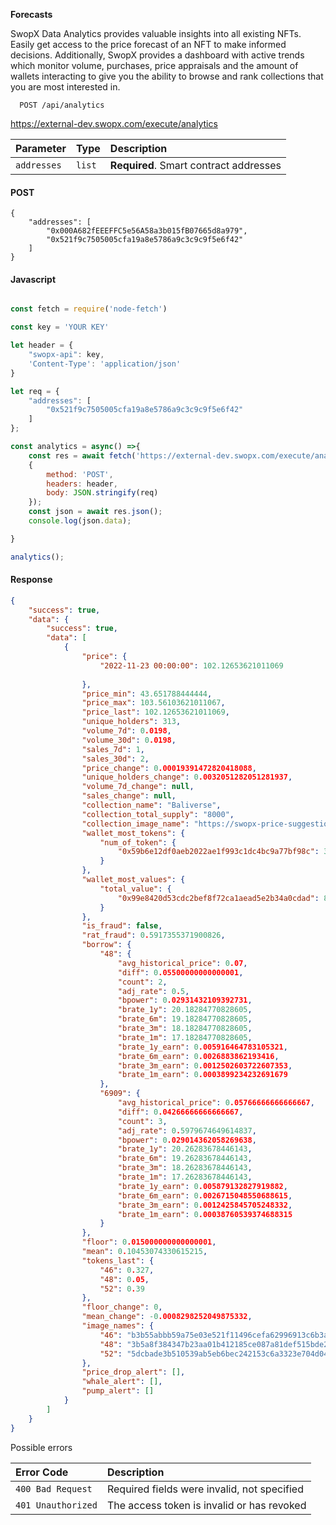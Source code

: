__Forecasts__

SwopX Data Analytics provides valuable insights into all existing NFTs. Easily get access to the price forecast of an NFT to make informed decisions. Additionally, SwopX provides a dashboard with active trends which monitor volume, purchases, price appraisals and the amount of wallets interacting to give you the ability to browse and rank collections that you are most interested in.


```API
  POST /api/analytics
```

https://external-dev.swopx.com/execute/analytics

| Parameter | Type     | Description                |
| :-------- | :------- | :------------------------- |
| `addresses` | `list` | **Required**. Smart contract addresses |


<!-- tabs:start -->

#### **POST**

```Example of Analytics 
{
    "addresses": [
        "0x000A682fEEEFFC5e56A58a3b015fB07665d8a979",
        "0x521f9c7505005cfa19a8e5786a9c3c9c9f5e6f42"
    ]
} 
```

#### **Javascript**

```javascript

const fetch = require('node-fetch')

const key = 'YOUR KEY'

let header = {
    "swopx-api": key,
    'Content-Type': 'application/json'
}

let req = {
    "addresses": [
        "0x521f9c7505005cfa19a8e5786a9c3c9c9f5e6f42"
    ]
};

const analytics = async() =>{
    const res = await fetch('https://external-dev.swopx.com/execute/analytics',
    {
        method: 'POST',
        headers: header,
        body: JSON.stringify(req)
    });
    const json = await res.json();
    console.log(json.data);

}

analytics();

```

#### **Response**

```JSON
{
    "success": true,
    "data": {
        "success": true,
        "data": [
            {
                "price": {
                    "2022-11-23 00:00:00": 102.12653621011069
                  
                },
                "price_min": 43.651788444444,
                "price_max": 103.56103621011067,
                "price_last": 102.12653621011069,
                "unique_holders": 313,
                "volume_7d": 0.0198,
                "volume_30d": 0.0198,
                "sales_7d": 1,
                "sales_30d": 2,
                "price_change": 0.00019391472820418088,
                "unique_holders_change": 0.0032051282051281937,
                "volume_7d_change": null,
                "sales_change": null,
                "collection_name": "Baliverse",
                "collection_total_supply": "8000",
                "collection_image_name": "https://swopx-price-suggestion-images.s3.amazonaws.com/442d8fddb0324217026ce16f40cd0ebcffa5c35dc32254e88416260d7ee54cdb.png",
                "wallet_most_tokens": {
                    "num_of_token": {
                        "0x59b6e12df0aeb2022ae1f993c1dc4bc9a77bf98c": 39
                    }
                },
                "wallet_most_values": {
                    "total_value": {
                        "0x99e8420d53cdc2bef8f72ca1aead5e2b34a0cdad": 8
                    }
                },
                "is_fraud": false,
                "rat_fraud": 0.5917355371900826,
                "borrow": {
                    "48": {
                        "avg_historical_price": 0.07,
                        "diff": 0.05500000000000001,
                        "count": 2,
                        "adj_rate": 0.5,
                        "bpower": 0.02931432109392731,
                        "brate_1y": 20.18284770828605,
                        "brate_6m": 19.18284770828605,
                        "brate_3m": 18.18284770828605,
                        "brate_1m": 17.18284770828605,
                        "brate_1y_earn": 0.005916464783105321,
                        "brate_6m_earn": 0.0026883862193416,
                        "brate_3m_earn": 0.0012502603722607353,
                        "brate_1m_earn": 0.0003899234232691679
                    },
                    "6909": {
                        "avg_historical_price": 0.05766666666666667,
                        "diff": 0.04266666666666667,
                        "count": 3,
                        "adj_rate": 0.5979674649614837,
                        "bpower": 0.029014362058269638,
                        "brate_1y": 20.26283678446143,
                        "brate_6m": 19.26283678446143,
                        "brate_3m": 18.26283678446143,
                        "brate_1m": 17.26283678446143,
                        "brate_1y_earn": 0.005879132827919882,
                        "brate_6m_earn": 0.0026715048550688615,
                        "brate_3m_earn": 0.0012425845705248332,
                        "brate_1m_earn": 0.00038760539374688315
                    }
                },
                "floor": 0.015000000000000001,
                "mean": 0.10453074330615215,
                "tokens_last": {
                    "46": 0.327,
                    "48": 0.05,
                    "52": 0.39
                },
                "floor_change": 0,
                "mean_change": -0.0008298252049875332,
                "image_names": {
                    "46": "b3b55abbb59a75e03e521f11496cefa62996913c6b3a81feb2b3d65bbc8af512",
                    "48": "3b5a8f384347b23aa01b412185ce087a81def515bde21302e96833a28a5ba56c",
                    "52": "5dcbade3b510539ab5eb6bec242153c6a3323e704d043d938992e7ae0509d254"   
                },
                "price_drop_alert": [],
                "whale_alert": [],
                "pump_alert": []
            }
        ]
    }
}
```
<!-- tabs:end -->


Possible errors

| Error Code | Description                |
| :--------  | :------------------------- |
| `400 Bad Request`  | Required fields were invalid, not specified |
| `401 Unauthorized`  | The access token is invalid or has revoked |

